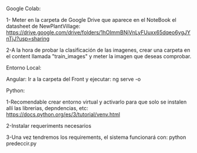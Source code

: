 Google Colab:

1- Meter en la carpeta de Google Drive que aparece en el NoteBook el datasheet de NewPlantVillage: https://drive.google.com/drive/folders/1hOImmBNjVnLyFUuxx65dqeo6ygJYnTjJ?usp=sharing

2-A la hora de probar la clasificación de las imagenes, crear una carpeta en el content llamada "train_images" y meter la imagen que deseas comprobar.

Entorno Local:

Angular: Ir a la carpeta del Front y ejecutar: ng serve -o

Python:

1-Recomendable crear entorno virtual y activarlo para que solo se instalen allí las librerias, depndencias, etc: https://docs.python.org/es/3/tutorial/venv.html

2-Instalar requeriments necesarios

3-Una vez tendremos los requirements, el sistema funcionará con: python predeccir.py